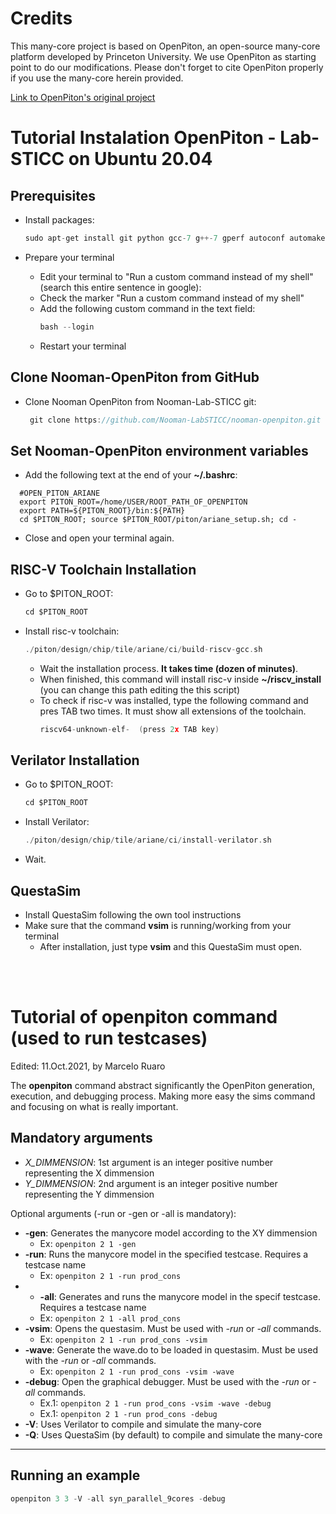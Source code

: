 # Credits
This many-core project is based on OpenPiton, an open-source many-core platform developed by Princeton University. We use OpenPiton as starting point to do our modifications. Please don't forget to cite OpenPiton properly if you use the many-core herein provided.


[Link to OpenPiton's original project](https://github.com/PrincetonUniversity/openpiton)



# Tutorial Instalation OpenPiton - Lab-STICC on Ubuntu 20.04

## Prerequisites
* Install packages:
  ```c
  sudo apt-get install git python gcc-7 g++-7 gperf autoconf automake autotools-dev libmpc-dev libmpfr-dev libgmp-dev gawk build-essential bison flex texinfo python-pexpect libusb-1.0-0-dev default-jdk zlib1g-dev valgrind csh device-tree-compiler python-matplotlib
    ```

* Prepare your terminal
  * Edit your terminal to "Run a custom command instead of my shell" (search this entire sentence in google):
  * Check the marker "Run a custom command instead of my shell"
  * Add the following custom command in the text field:
    ```c
    bash --login
    ```
  * Restart your terminal
  

## Clone Nooman-OpenPiton from GitHub
* Clone Nooman OpenPiton from Nooman-Lab-STICC git:
   ```c
    git clone https://github.com/Nooman-LabSTICC/nooman-openpiton.git
   ```

## Set Nooman-OpenPiton environment variables

  * Add the following text at the end of your **~/.bashrc**: 
  ```
    #OPEN_PITON_ARIANE  
    export PITON_ROOT=/home/USER/ROOT_PATH_OF_OPENPITON  
    export PATH=${PITON_ROOT}/bin:${PATH}  
    cd $PITON_ROOT; source $PITON_ROOT/piton/ariane_setup.sh; cd -   
  ```

* Close and open your terminal again.
  
## RISC-V Toolchain Installation
* Go to $PITON_ROOT:
    ```c
    cd $PITON_ROOT
    ```
* Install risc-v toolchain:
    ```c
    ./piton/design/chip/tile/ariane/ci/build-riscv-gcc.sh
    ```
    * Wait the installation process. **It takes time (dozen of minutes)**.
    * When finished, this command will install risc-v inside **~/riscv_install** (you can change this path editing the this script)
    * To check if risc-v was installed, type the following command and pres TAB two times. It must show all extensions of the toolchain.
      ```c
      riscv64-unknown-elf-  (press 2x TAB key)
      ```

## Verilator Installation
* Go to $PITON_ROOT:
    ```c
    cd $PITON_ROOT
    ```
* Install Verilator:
    ```c
    ./piton/design/chip/tile/ariane/ci/install-verilator.sh
    ```
* Wait.
## QuestaSim
* Install QuestaSim following the own tool instructions
* Make sure that the command **vsim** is running/working from your terminal
  * After installation, just type **vsim** and this QuestaSim must open.

<br/><br/>

Tutorial of **openpiton** command (used to run testcases)
============
Edited: 11.Oct.2021, by Marcelo Ruaro

The **openpiton** command abstract significantly the OpenPiton generation, execution, and debugging process. Making more easy the sims command and focusing on what is really important.


Mandatory arguments
---------------
* *X_DIMMENSION*: 1st argument is an integer positive number representing the X dimmension
* *Y_DIMMENSION*:  2nd argument is an integer positive number representing the Y dimmension
  

  

Optional arguments (-run or -gen or -all is mandatory):



* **-gen**: Generates the manycore model according to the XY dimmension
  * Ex: ``` openpiton 2 1 -gen ```
* **-run**: Runs the manycore model in the specified testcase. Requires a testcase name
  * Ex: ```openpiton 2 1 -run prod_cons```
* * **-all**: Generates and runs the manycore model in the specif testcase. Requires a testcase name
  * Ex: ```openpiton 2 1 -all prod_cons```
* **-vsim**: Opens the questasim. Must be used with *-run* or *-all* commands.
  * Ex: ```openpiton 2 1 -run prod_cons -vsim```
* **-wave**: Generate the wave.do to be loaded in questasim. Must be used with the *-run* or *-all* commands.
  * Ex: ```openpiton 2 1 -run prod_cons -vsim -wave```
* **-debug**: Open the graphical debugger. Must be used with the *-run* or *-all* commands.
  *  Ex.1: ```openpiton 2 1 -run prod_cons -vsim -wave -debug```
  *  Ex.1: ```openpiton 2 1 -run prod_cons -debug```
*  **-V**: Uses Verilator to compile and simulate the many-core
*  **-Q**: Uses QuestaSim (by default) to compile and simulate the many-core
---------------

## Running an example

```c
openpiton 3 3 -V -all syn_parallel_9cores -debug
```

    
   